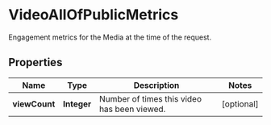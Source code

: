

# VideoAllOfPublicMetrics

Engagement metrics for the Media at the time of the request.

## Properties

Name | Type | Description | Notes
------------ | ------------- | ------------- | -------------
**viewCount** | **Integer** | Number of times this video has been viewed. |  [optional]



